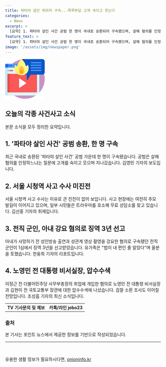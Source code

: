 ```yaml
---
title: 파타야 살인 피의자 구속...묵묵부답 고개 숙이고 웃는다
categories:
  - News
excerpt: >
  [요약] 1. 파타야 살인 사건 공범 한 명이 국내로 송환되어 구속됐으며, 살해 혐의를 인정하지 않고 웃는 모습을 보였습니다. 2. 서울 시청역 사고의 원인은 파악되지 않은 채로 경찰 수사가 진행 중이며, 사고 현장에서는 트라우마를 호소하는 시민들이 무료 상담소를 찾고 있습니다. 3. 전직 군인이 아내의 사망 전 성인방송 출연과 성관계 영상 촬영을 강요한 혐의로 징역 3년을 선고받았으며, 유가족은 안타까운 심경을 드러내고 있습니다. 4. 검찰이 이정근 전 더불어민주당 사무부총장의 취업에 개입한 혐의로 노영민 전 대통령 비서실장과 김현미 전 국토교통부 장관에 대한 압수수색과 소환 조사를 진행 중입니다.
feature_text: >
  [요약] 1. 파타야 살인 사건 공범 한 명이 국내로 송환되어 구속됐으며, 살해 혐의를 인정하지 않고 웃는 모습을 보였습니다. 2. 서울 시청역 사고의 원인은 파악되지 않은 채로 경찰 수사가 진행 중이며, 사고 현장에서는 트라우마를 호소하는 시민들이 무료 상담소를 찾고 있습니다. 3. 전직 군인이 아내의 사망 전 성인방송 출연과 성관계 영상 촬영을 강요한 혐의로 징역 3년을 선고받았으며, 유가족은 안타까운 심경을 드러내고 있습니다. 4. 검찰이 이정근 전 더불어민주당 사무부총장의 취업에 개입한 혐의로 노영민 전 대통령 비서실장과 김현미 전 국토교통부 장관에 대한 압수수색과 소환 조사를 진행 중입니다.
image: '/assets/img/newspaper.png'
---
```


<p><img src="/assets/img/news.png" alt="rentncar 속보" /></p>

<h2><b>오늘의 각종 사건사고 소식</b></h2>

<p data-ke-size="size16">본문 소식을 모두 정리한 요약입니다.</p>

<h2 data-ke-size="size26">1. '파타야 살인 사건' 공범 송환, 한 명 구속</h2>

<p data-ke-size="size16">최근 국내로 송환된 '파타야 살인 사건' 공범 가운데 한 명이 구속됐습니다. 공범은 살해 혐의를 인정하느냐는 질문에 고개를 숙이고 웃으며 지나갔습니다. 김영민 기자의 보도입니다.</p>

<h2 data-ke-size="size26">2. 서울 시청역 사고 수사 미진전</h2>

<p data-ke-size="size16">서울 시청역 사고 수사는 이유로 큰 진전이 없어 보입니다. 사고 현장에는 여전히 추모 발길이 이어지고 있으며, 일부 시민들은 트라우마를 호소해 무료 상담소를 찾고 있습니다. 김선홍 기자의 취재입니다.</p>

<h2 data-ke-size="size26">3. 전직 군인, 아내 강요 혐의로 징역 3년 선고</h2>

<p data-ke-size="size16">아내가 사망하기 전 성인방송 출연과 성관계 영상 촬영을 강요한 혐의로 구속됐던 전직 군인이 1심에서 징역 3년을 선고받았습니다. 유가족은 "법이 내 편인 줄 알았다"며 울분을 토했습니다. 한웅희 기자의 리포트입니다.</p>

<h2 data-ke-size="size26">4. 노영민 전 대통령 비서실장, 압수수색</h2>

<p data-ke-size="size16">이정근 전 더불어민주당 사무부총장의 취업에 개입한 혐의로 노영민 전 대통령 비서실장과 김현미 전 국토교통부 장관에 대한 압수수색에 나섰습니다. 검찰 소환 조사도 이어질 전망입니다. 조성흠 기자의 최신 소식입니다.</p>

<table>
  <tbody>
    <tr>
      <td style="text-align: center; height: 17px;"><b>TV 기사문의 및 제보</b></td>
      <td style="text-align: center; height: 17px;"><b>카톡/라인 jebo23</b></td>
    </tr>
  </tbody>
</table>

<h3>출처</h3>

<p>본 기사는 포인트 뉴스에서 제공한 정보를 기반으로 작성되었습니다.</p>

<hr>

<p data-ke-size="size16">&nbsp;</p>
유용한 생활 정보가 필요하시다면, <a href="https://onioninfo.kr" rel="dofollow">onioninfo.kr</a>


